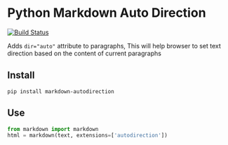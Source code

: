 # Python Markdown Auto Direction

[![Build Status](https://travis-ci.org/aliva/python-markdown-autodirection.svg?branch=master)](https://travis-ci.org/aliva/python-markdown-autodirection)

Adds `dir="auto"` attribute to paragraphs,
This will help browser to set text direction based on the content of current paragraphs

## Install

```
pip install markdown-autodirection
```

## Use

```python
from markdown import markdown
html = markdown(text, extensions=['autodirection'])
```

